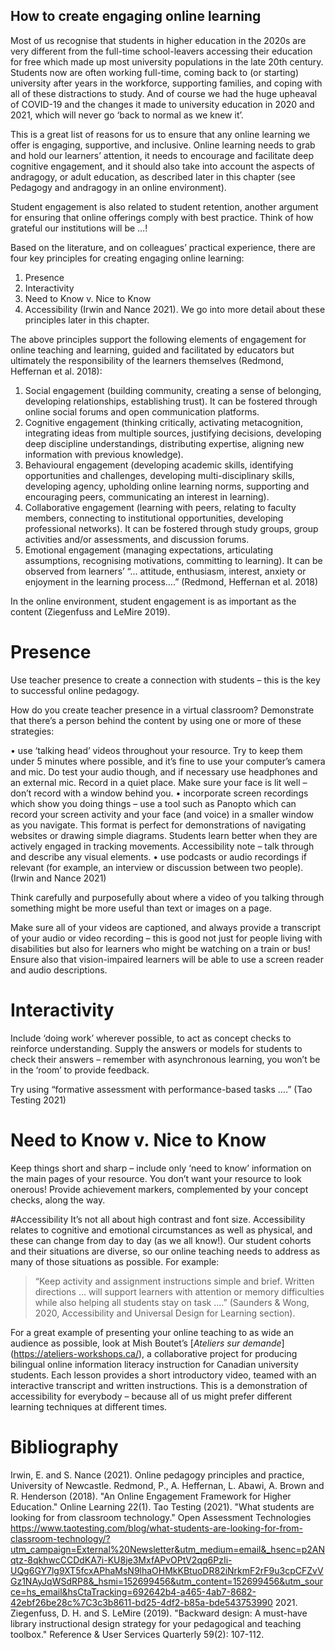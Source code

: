 ## How to create engaging online learning

Most of us recognise that students in higher education in the 2020s are very different from the full-time school-leavers accessing their education for free which made up most university populations in the late 20th century.  Students now are often working full-time, coming back to (or starting) university after years in the workforce, supporting families, and coping with all of these distractions to study.  And of course we had the huge upheaval of COVID-19 and the changes it made to university education in 2020 and 2021, which will never go ‘back to normal as we knew it’.

This is a great list of reasons for us to ensure that any online learning we offer is engaging, supportive, and inclusive.  Online learning needs to grab and hold our learners’ attention, it needs to encourage and facilitate deep cognitive engagement, and it should also take into account the aspects of andragogy, or adult education, as described later in this chapter (see Pedagogy and andragogy in an online environment).

Student engagement is also related to student retention, another argument for ensuring that online offerings comply with best practice.  Think of how grateful our institutions will be …!

Based on the literature, and on colleagues’ practical experience, there are four key principles for creating engaging online learning:

1.	Presence
2.	Interactivity
3.	Need to Know v. Nice to Know
4.	Accessibility 
(Irwin and Nance 2021).  We go into more detail about these principles later in this chapter.  

The above principles support the following elements of engagement for online teaching and learning, guided and facilitated by educators but ultimately the responsibility of the learners themselves (Redmond, Heffernan et al. 2018): 

1.	Social engagement (building community, creating a sense of belonging, developing relationships, establishing trust).  It can be fostered through online social forums and open communication platforms.
2.	Cognitive engagement (thinking critically, activating metacognition, integrating ideas from multiple sources, justifying decisions, developing deep discipline understandings, distributing expertise, aligning new information with previous knowledge). 
3.	Behavioural engagement (developing academic skills, identifying opportunities and challenges, developing multi-disciplinary skills, developing agency, upholding online learning norms, supporting and encouraging peers, communicating an interest in learning).
4.	Collaborative engagement (learning with peers, relating to faculty members, connecting to institutional opportunities, developing professional networks).  It can be fostered through study groups, group activities and/or assessments, and discussion forums.
5.	Emotional engagement (managing expectations, articulating assumptions, recognising motivations, committing to learning).  It can be observed from learners’ “… attitude, enthusiasm, interest, anxiety or enjoyment in the learning process….” (Redmond, Heffernan et al. 2018)

 In the online environment, student engagement is as important as the content (Ziegenfuss and LeMire 2019).
 
# Presence
Use teacher presence to create a connection with students – this is the key to successful online pedagogy.

How do you create teacher presence in a virtual classroom? Demonstrate that there’s a person behind the content by using one or more of these strategies:

•	use ‘talking head’ videos throughout your resource.  Try to keep them under 5 minutes where possible, and it’s fine to use your computer’s camera and mic.  Do test your audio though, and if necessary use headphones and an external mic.  Record in a quiet place. Make sure your face is lit well – don’t record with a window behind you.
•	incorporate screen recordings which show you doing things – use a tool such as Panopto which can record your screen activity and your face (and voice) in a smaller window as you navigate.   This format is perfect for demonstrations of navigating websites or drawing simple diagrams.  Students learn better when they are actively engaged in tracking movements.  Accessibility note – talk through and describe any visual elements.
•	use podcasts or audio recordings if relevant (for example, an interview or discussion between two people). 
(Irwin and Nance 2021)

Think carefully and purposefully about where a video of you talking through something might be more useful than text or images on a page.

Make sure all of your videos are captioned, and always provide a transcript of your audio or video recording – this is good not just for people living with disabilities but also for learners who might be watching on a train or bus!  Ensure also that vision-impaired learners will be able to use a screen reader and audio descriptions.

# Interactivity
Include ‘doing work’ wherever possible, to act as concept checks to reinforce understanding.  Supply the answers or models for students to check their answers – remember with asynchronous learning, you won’t be in the ‘room’ to provide feedback.

Try using “formative assessment with performance-based tasks ….” (Tao Testing 2021)

# Need to Know v. Nice to Know
Keep things short and sharp – include only ‘need to know’ information on the main pages of your resource.  You don’t want your resource to look onerous!
Provide achievement markers, complemented by your concept checks, along the way.

#Accessibility 
It’s not all about high contrast and font size.  Accessibility relates to cognitive and emotional circumstances as well as physical, and these can change from day to day (as we all know!). Our student cohorts and their situations are diverse, so our online teaching needs to address as many of those situations as possible.
For example: 

> “Keep activity and assignment instructions simple and brief. Written directions … will support learners with attention or memory difficulties while also helping all students stay on task ….” (Saunders & Wong, 2020, Accessibility and Universal Design for Learning section).

For a great example of presenting your online teaching to as wide an audience as possible, look at Mish Boutet’s [_Ateliers sur demande_] (https://ateliers-workshops.ca/), a collaborative project for producing bilingual online information literacy instruction for Canadian university students.  Each lesson provides a short introductory video, teamed with an interactive transcript and written instructions. This is a demonstration of accessibility for everybody – because all of us might prefer different learning techniques at different times.


# Bibliography
Irwin, E. and S. Nance (2021). Online pedagogy principles and practice, University of Newcastle.
Redmond, P., A. Heffernan, L. Abawi, A. Brown and R. Henderson (2018). "An Online Engagement Framework for Higher Education." Online Learning 22(1).
Tao Testing (2021). "What students are looking for from classroom technology." Open Assessment Technologies https://www.taotesting.com/blog/what-students-are-looking-for-from-classroom-technology/?utm_campaign=External%20Newsletter&utm_medium=email&_hsenc=p2ANqtz-8qkhwcCCDdKA7i-KU8je3MxfAPvOPtV2qq6PzIi-UQg6GY7lg9XT5fcxAPhaMsN9lhaOHMkKBtuoDR82iNrkmF2rF9u3cpCFZvVGz1NAyJqWSdRP8&_hsmi=152699456&utm_content=152699456&utm_source=hs_email&hsCtaTracking=692642b4-a465-4ab7-8682-42ebf26be28c%7C3c3b8611-bd25-4df2-b85a-bde543753990 2021.
Ziegenfuss, D. H. and S. LeMire (2019). "Backward design: A must-have library instructional design strategy for your pedagogical and teaching toolbox." Reference & User Services Quarterly 59(2): 107-112.
